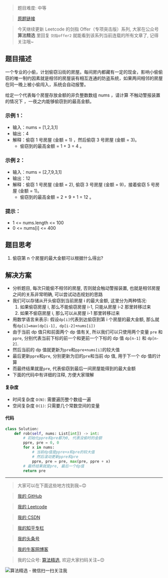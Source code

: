 > 题目难度: 中等

> [原题链接](https://leetcode.cn/problems/Gu0c2T/)

> 今天继续更新 Leetcode 的剑指 Offer（专项突击版）系列, 大家在公众号 **算法精选** 里回复 `剑指offer2` 就能看到该系列当前连载的所有文章了, 记得关注哦~

## 题目描述

一个专业的小偷，计划偷窃沿街的房屋。每间房内都藏有一定的现金，影响小偷偷窃的唯一制约因素就是相邻的房屋装有相互连通的防盗系统，如果两间相邻的房屋在同一晚上被小偷闯入，系统会自动报警。

给定一个代表每个房屋存放金额的非负整数数组 nums ，请计算 不触动警报装置的情况下 ，一夜之内能够偷窃到的最高金额。

### 示例 1：

- 输入：nums = [1,2,3,1]
- 输出：4
- 解释：偷窃 1 号房屋 (金额 = 1) ，然后偷窃 3 号房屋 (金额 = 3)。
  - 偷窃到的最高金额 = 1 + 3 = 4 。

### 示例 2：

- 输入：nums = [2,7,9,3,1]
- 输出：12
- 解释：偷窃 1 号房屋 (金额 = 2), 偷窃 3 号房屋 (金额 = 9)，接着偷窃 5 号房屋 (金额 = 1)。
  - 偷窃到的最高金额 = 2 + 9 + 1 = 12 。

### 提示：

- 1 <= nums.length <= 100
- 0 <= nums[i] <= 400

## 题目思考

1. 偷窃第 n 个房屋的最大金额可以根据什么得出?

## 解决方案

- 分析题目, 每次只能偷不相邻的房屋, 否则就会触动警报装置, 也就是相邻房屋之间的关系非常明确, 可以尝试动态规划的思路
- 我们可以存储从开头偷窃到当前房屋 i 的最大金额, 这里分为两种情况:
  1. 如果偷窃房屋 i, 那么不能偷窃房屋 i-1, 只能从房屋 i-2 那里转移过来
  2. 如果不偷窃房屋 i, 那么可以从房屋 i-1 那里转移过来
- 用数学语言来表示: 假设`dp[i]`代表到达偷窃到第 i 个房屋的最大金额, 那么就有`dp[i]=max(dp[i-1], dp[i-2]+nums[i])`
- 由于当前 dp 值只和前面两个 dp 值有关, 所以我们可以只使用两个变量 `pre` 和 `ppre`, 分别代表当前下标的前一个和更前一个下标的 dp 值 `dp[n-1]` 和 `dp[n-2]`.
- 然后当前的 dp 值就更新为`pre`和`ppre+nums[i]`的较大值
- 最后更新`ppre`和`pre`, 分别更新为旧的`pre`和当前 dp 值, 用于下一个 dp 值的计算
- 而最终结果就是`pre`, 代表偷窃到最后一间房屋能得到的最大金额
- 下面的代码中有详细的注释, 方便大家理解

#### 复杂度

- 时间复杂度 `O(N)`: 需要遍历整个数组一遍
- 空间复杂度 `O(1)`: 只需要几个常数空间的变量

#### 代码

```python
class Solution:
    def rob(self, nums: List[int]) -> int:
        # 初始化ppre和pre都为0, 代表没偷时的金额
        ppre, pre = 0, 0
        for x in nums:
            # 当前dp值是ppre+x和pre的较大值
            # 然后滚动更新ppre和pre
            ppre, pre = pre, max(pre, ppre + x)
        # 最终结果就是pre, 最后一个dp值
        return pre
```

---

> 大家可以在下面这些地方找到我~😊

> [我的 GitHub](https://github.com/zjulyx)

> [我的 Leetcode](https://leetcode-cn.com/u/suibianfahui/)

> [我的 CSDN](https://me.csdn.net/zjulyx1993)

> [我的知乎专栏](https://zhuanlan.zhihu.com/c_1242508721932464128)

> [我的头条号](https://www.toutiao.com/c/user/1090304683804520/#mid=1671643017345028)

> [我的牛客网博客](https://blog.nowcoder.net/zjulyx)

> 我的公众号: [算法精选](https://mp.weixin.qq.com/s?__biz=MzA5MDk1MjI5MA==&mid=2247484158&idx=1&sn=90176bac32cf7af40e4074c721fd8a95&chksm=900285f3a7750ce5a068c9c9773781461819633f2fd60533732637ec9520c908371ebc218d49&scene=178&cur_album_id=1386231241346859009#rd), 欢迎大家扫码关注~😊

![算法精选 - 微信扫一扫关注我](https://pic1.zhimg.com/80/v2-7c988a7b35886df51596ef23616764ac_1440w.jpg)
